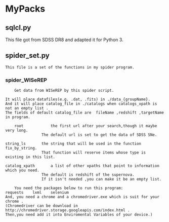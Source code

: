 # MyPacks
## sqlcl.py
This file got from SDSS DR8 and adapted it for Python 3.
## spider\_set.py
    This file is a set of the functions in my spider program.
### spider\_WISeREP
        Get data from WISeREP by this spider script.

	It will place datafiles(e.g. .dat, .fits) in ./data_{groupName}.
	And it will place catalog_file in ./catalogs when catalogs_xpath is not an empty list .
	The fields of default catalog_file are 	fileName ,redshift ,targetName in program.

        root			the first url after your search,though it maybe very long.
					The default url is set to get the data of SDSS SNe. 
	
	string_ls		the string that will be used in the function fix_by_string.
					That function will reserve items whose type is existing in this list.

	catalog_xpath		a list of other xpaths that point to information which you need.
					The default is redshift of the supernova.
					If it isn't needed ,you can make it be an empty list.

        You need the packages below to run this program:
	requests    lxml    selenium
	And, you need a chrome and a chromedriver.exe which is suit for your chrome .
	(Chromedriver can be download in http://chromedriver.storage.googleapis.com/index.html .
	Then,you need add it into Enviromental Variables of your device.)
